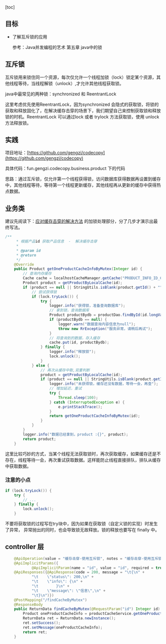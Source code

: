 [toc]

## 目标

* 了解互斥锁的应用

  参考：Java并发编程的艺术 第五章 java中的锁

## 互斥锁

互斥锁用来锁住同一个资源，每次仅允许一个线程加锁（lock）锁定某个资源，其他线程等待，当线程解锁（unlock）,才允许其他线程获取锁。

java中最常见的两种锁：synchronized 和 ReentrantLock

这里考虑优先使用ReentrantLock，因为synchronized 会隐式的获取锁，将锁的获取和释放固化了，在解决缓存击穿的场景下，我们期望自己来控制获取锁和释放锁的时机。ReentrantLock 可以通过lock 或者 trylock 方法获取锁，使用 unlock 方法释放锁。

## 实践

项目地址：[https://github.com/gengzi/codecopy](https://github.com/gengzi/codecopy)

具体代码：fun.gengzi.codecopy.business.product 下的代码

思路：通过互斥锁，仅允许第一个线程获得锁，访问数据库获得数据再设置到缓存中，其他线程等待，等待第一个线程更新缓存，其他线程再从更新的缓存中获得热点数据。

## 业务类

建议先阅读下：[应对缓存击穿的解决方法](https://blog.csdn.net/sanyaoxu_2/article/details/79472465) 的加锁处理部分，分了几步才演示出最终写法。

```java
/**
     * 根据产品id 获取产品信息  -  解决缓存击穿
     *
     * @param id
     * @return
     */
    @Override
    public Product getOneProductCacheInfoByMutex(Integer id) {
        // 查询内存缓存
        Cache cache = localhostCacheManager.getCache("PRODUCT_INFO_ID_CACHE_AVALANCHE");
        Product product = getProductByLocalCache(id);
        if (product == null || StringUtils.isBlank(product.getId() + "")) {
            // 尝试获得锁
            if (lock.tryLock()) {
                try {
                    logger.info("获得锁，准备查询数据库");
                    // 拿到锁，查询数据库
                    Product productBydb = productDao.findById(id.longValue()).orElse(null);
                    if (productBydb == null) {
                        logger.warn("数据查询内容信息为null");
                        throw new RrException("服务异常，请稍后再试");
                    }
                    // 将查询到的数据，存入缓存
                    cache.put(id, productBydb);
                } finally {
                    logger.info("释放锁");
                    lock.unlock();
                }
            } else {
                // 再次从缓存中取,双重判断
                product = getProductByLocalCache(id);
                if (product == null || StringUtils.isBlank(product.getId() + "")) {
                    logger.info("未获得锁，缓存还没有数据，等待一会，再查");
                    // 增加延迟，重试
                    try {
                        Thread.sleep(100);
                    } catch (InterruptedException e) {
                        e.printStackTrace();
                    }
                    return getOneProductCacheInfoByMutex(id);
                }
            }
        }
        logger.info("数据已经拿到，product :{}", product);
        return product;
    }
```

这里比较巧妙的方式，当某个线程无法获取锁时，再次获取缓存，如果缓存还是不存在，线程等待一会，再次重试获取数据。这样能防止线程直接排队，排队从缓存中获取数据。

### 注意的小点

```java
if (lock.tryLock()) {
    try {
        // ...
    } finally {
        lock.unlock();
    }
```

不要将获取锁的过程写在try块中，因为如果在获取锁（自定义锁的实现）时发生了异常， 异常抛出的同时，也会导致锁无故释放。锁的释放也要写在 finally 中。

## controller 层

```java
    @ApiOperation(value = "缓存击穿-使用互斥锁", notes = "缓存击穿-使用互斥锁,当缓存失效，限定只有第一个线程查询数据库并更新缓存，其他线程阻塞，等待缓存更新，再从缓存中拿数据")
    @ApiImplicitParams({
            @ApiImplicitParam(name = "id", value = "id", required = true)})
    @ApiResponses({@ApiResponse(code = 200, message = "\t{\n" +
            "\t    \"status\": 200,\n" +
            "\t    \"info\": {\n" +
            "\t        }\n" +
            "\t    \"message\": \"信息\",\n" +
            "\t}\n")})
    @PostMapping("/findCacheByMutex")
    @ResponseBody
    public ReturnData findCacheByMutex(@RequestParam("id") Integer id) {
        Product oneProductCacheInfo = productCacheService.getOneProductCacheInfoByMutex(id);
        ReturnData ret = ReturnData.newInstance();
        ret.setSuccess();
        ret.setMessage(oneProductCacheInfo);
        return ret;
    }
```
